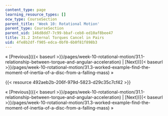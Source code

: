 ```yaml
---
content_type: page
learning_resource_types: []
ocw_type: CourseSection
parent_title: 'Week 10: Rotational Motion'
parent_type: CourseSection
parent_uid: 146d8dd7-7c99-bbaf-ceb8-ed10af8bee47
title: 31.2 Internal Torques Cancel in Pairs
uid: 4fe8b2df-f905-edca-0bf0-6b0f81f898b3
---
```


« [Previous]({{< baseurl >}}/pages/week-10-rotational-motion/31.1-relationship-between-torque-and-angular-acceleration) | [Next]({{< baseurl >}}/pages/week-10-rotational-motion/31.3-worked-example-find-the-moment-of-inertia-of-a-disc-from-a-falling-mass) »

{{< resource 492aeb2b-206f-979d-5823-d29c35c7cf42 >}}

« [Previous]({{< baseurl >}}/pages/week-10-rotational-motion/31.1-relationship-between-torque-and-angular-acceleration) | [Next]({{< baseurl >}}/pages/week-10-rotational-motion/31.3-worked-example-find-the-moment-of-inertia-of-a-disc-from-a-falling-mass) »